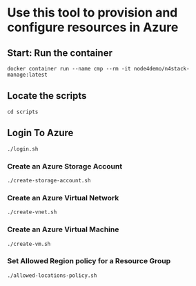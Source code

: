 # Use this tool to provision and configure resources in Azure

## Start: Run the container
```
docker container run --name cmp --rm -it node4demo/n4stack-manage:latest
```

## Locate the scripts
```
cd scripts
```

## Login To Azure
```
./login.sh
```
### Create an Azure Storage Account
```
./create-storage-account.sh
```

### Create an Azure Virtual Network
```
./create-vnet.sh
```

### Create an Azure Virtual Machine
```
./create-vm.sh
```

### Set Allowed Region policy for a Resource Group
```
./allowed-locations-policy.sh
```


